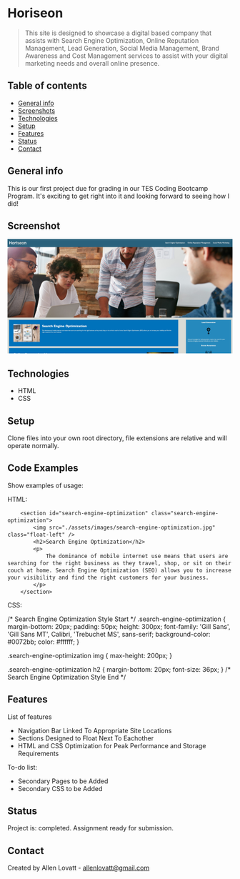# Horiseon
> This site is designed to showcase a digital based company that assists with Search Engine Optimization, Online Reputation Management, Lead Generation, Social Media Management, Brand Awareness and Cost Management services to assist with your digital marketing needs and overall online presence. 

## Table of contents
* [General info](#general-info)
* [Screenshots](#screenshots)
* [Technologies](#technologies)
* [Setup](#setup)
* [Features](#features)
* [Status](#status)
* [Contact](#contact)

## General info
This is our first project due for grading in our TES Coding Bootcamp Program. It's exciting to get right into it and looking forward to seeing how I did!

## Screenshot
![Example screenshot](./assets/images/screenshot.jpeg)

## Technologies
* HTML
* CSS


## Setup
Clone files into your own root directory, file extensions are relative and will operate normally.

## Code Examples
Show examples of usage:

HTML:

 <!--"search engine optimization" section -->
        <section id="search-engine-optimization" class="search-engine-optimization">
            <img src="./assets/images/search-engine-optimization.jpg" class="float-left" />
            <h2>Search Engine Optimization</h2>
            <p>
                The dominance of mobile internet use means that users are searching for the right business as they travel, shop, or sit on their couch at home. Search Engine Optimization (SEO) allows you to increase your visibility and find the right customers for your business.
            </p>
        </section>

CSS:

/* Search Engine Optimization Style Start */
.search-engine-optimization {
    margin-bottom: 20px;
    padding: 50px;
    height: 300px;
    font-family: 'Gill Sans', 'Gill Sans MT', Calibri, 'Trebuchet MS', sans-serif;
    background-color: #0072bb;
    color: #ffffff;
}

.search-engine-optimization img {
    max-height: 200px;
}

.search-engine-optimization h2 {
    margin-bottom: 20px;
    font-size: 36px;
}
/* Search Engine Optimization Style End */

## Features
List of features
* Navigation Bar Linked To Appropriate Site Locations
* Sections Designed to Float Next To Eachother 
* HTML and CSS Optimization for Peak Performance and Storage Requirements

To-do list:
* Secondary Pages to be Added
* Secondary CSS to be Added

## Status
Project is: completed. Assignment ready for submission.

## Contact
Created by Allen Lovatt - allenlovatt@gmail.com